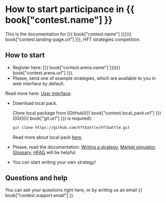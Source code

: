 # How to start participance in {{ book["contest.name"] }}

This is the documentation for [{{ book["contest.name"] }}]({{ book["contest.landing-page.url"] }}), HFT strategies competition.

## How to start

- Register here: [{{ book["contest.arena.name"] }}]({{ book["contest.arena.url"] }}).
- Please, send one of example strategies, which are available to you in web interface by default.

Read more here: [User interface](interface/README.md).

- Download local pack.

  Clone local package from [GitHub]({{ book["contest.local_pack.url"] }}) ([Git]({{ book["git.url"] }}) is required):

  ```bash
  git clone https://github.com/hftbattle/hftbattle.git
  ```

  Read more about local pack [here](local_pack/README.md).

- Please, read the documentation: [Writing a strategy](strategy/README.md), [Market simulator](simulator/README.md), [Glossary](terms.md), [HFAQ](HFAQ.md) will be helpful.
- You can start writing your own strategy!

## Questions and help

You can ask your questions right here, or by writing us an email {{ book["contest.support.email"] }}.
